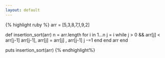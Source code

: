 ```yaml
---
layout: default
---
```


{% highlight ruby %}
arr = [5,3,8,7,1,9,2]

def insertion_sort(arr)
    n = arr.length
    for i in 1...n
        j = i
        while j > 0 && arr[j] < arr[j-1]
            arr[j-1], arr[j] = arr[j] , arr[j-1]
            j -=1
        end
    end
    arr
end

puts insertion_sort(arr)
{% endhighlight%}
